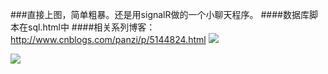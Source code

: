 
###直接上图，简单粗暴。还是用signalR做的一个小聊天程序。
####数据库脚本在sql.html中
####相关系列博客：http://www.cnblogs.com/panzi/p/5144824.html
![](http://img1.gurucv.com/image/2016/5/5/fba5cf42b8514262bb2564694f52d293.png)  

![](http://img1.gurucv.com/image/2016/5/5/9c8798eee53748d487eba8c815d4852f.png)  

